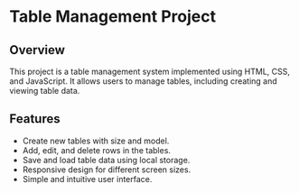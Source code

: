 # Table Management Project

## Overview
This project is a table management system implemented using HTML, CSS, and JavaScript. It allows users to manage tables, including creating and viewing table data.

## Features
- Create new tables with size and model.
- Add, edit, and delete rows in the tables.
- Save and load table data using local storage.
- Responsive design for different screen sizes.
- Simple and intuitive user interface.


